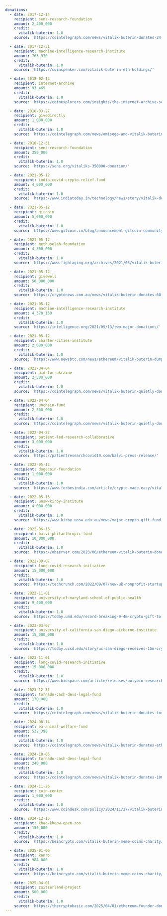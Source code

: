 ```yaml
---
donations:
  - date: 2017-12-14
    recipient: sens-research-foundation
    amount: 2_400_000
    credit:
      vitalik-buterin: 1.0
    source: 'https://cointelegraph.com/news/vitalik-buterin-donates-24-million-in-ether-to-anti-aging-research'

  - date: 2017-12-31
    recipient: machine-intelligence-research-institute
    amount: 763_970
    credit:
      vitalik-buterin: 1.0
    source: 'https://coinspeaker.com/vitalik-buterin-eth-holdings/'

  - date: 2018-02-12
    recipient: internet-archive
    amount: 93_469
    credit:
      vitalik-buterin: 1.0
    source: 'https://coinexplorers.com/insights/the-internet-archive-sees-large-donations-from-vitalik-buterin-7ylg6i'

  - date: 2018-03-27
    recipient: givedirectly
    amount: 1_000_000
    credit:
      vitalik-buterin: 1.0
    source: 'https://cointelegraph.com/news/omisego-and-vitalik-buterin-donate-1-million-in-crypto-to-charity-for-ugandan-refugees'

  - date: 2018-12-31
    recipient: sens-research-foundation
    amount: 350_000
    credit:
      vitalik-buterin: 1.0
    source: 'https://sens.org/vitaliks-350000-donation/'

  - date: 2021-05-12
    recipient: india-covid-crypto-relief-fund
    amount: 4_000_000
    credit:
      vitalik-buterin: 1.0
    source: 'https://www.indiatoday.in/technology/news/story/vitalik-donates-1-billion-worth-shiba-inu-and-ethereum-to-india-covid-19-relief-fund-1802009-2021-05-13'

  - date: 2021-05-12
    recipient: gitcoin
    amount: 5_000_000
    credit:
      vitalik-buterin: 1.0
    source: 'https://www.gitcoin.co/blog/announcement-gitcoin-community-receives-generous-gift-from-vitalik-buterin'

  - date: 2021-05-12
    recipient: methuselah-foundation
    amount: 4_300_000
    credit:
      vitalik-buterin: 1.0
    source: 'https://www.fightaging.org/archives/2021/05/vitalik-buterin-donates-more-than-2-million-to-the-methuselah-foundation/'

  - date: 2021-05-12
    recipient: givewell
    amount: 50_000_000
    credit:
      vitalik-buterin: 1.0
    source: 'https://cryptonews.com.au/news/vitalik-buterin-donates-60-million-to-charity-after-dumping-shiba-inu-90686/'

  - date: 2021-05-12
    recipient: machine-intelligence-research-institute
    amount: 4_378_159
    credit:
      vitalik-buterin: 1.0
    source: 'https://intelligence.org/2021/05/13/two-major-donations/'

  - date: 2021-05-12
    recipient: charter-cities-institute
    amount: 2_080_000
    credit:
      vitalik-buterin: 1.0
    source: 'https://www.newsbtc.com/news/ethereum/vitalik-buterin-dumps-shib-price-tanks/'

  - date: 2022-04-04
    recipient: aid-for-ukraine
    amount: 2_500_000
    credit:
      vitalik-buterin: 1.0
    source: 'https://cointelegraph.com/news/vitalik-buterin-quietly-donates-5m-eth-to-aid-ukraine-as-total-tracked-crypto-donations-reach-133m'

  - date: 2022-04-04
    recipient: unchain-fund
    amount: 2_500_000
    credit:
      vitalik-buterin: 1.0
    source: 'https://cointelegraph.com/news/vitalik-buterin-quietly-donates-5m-eth-to-aid-ukraine-as-total-tracked-crypto-donations-reach-133m'

  - date: 2022-04-22
    recipient: patient-led-research-collaborative
    amount: 3_000_000
    credit:
      vitalik-buterin: 1.0
    source: 'https://patientresearchcovid19.com/balvi-press-release/'

  - date: 2022-05-12
    recipient: dogecoin-foundation
    amount: 1_000_000
    credit:
      vitalik-buterin: 1.0
    source: 'https://www.forbesindia.com/article/crypto-made-easy/vitalik-buterin-donates-1-billion-in-eth-to-dogecoin-foundation/76361/1'

  - date: 2022-05-13
    recipient: unsw-kirby-institute
    amount: 4_000_000
    credit:
      vitalik-buterin: 1.0
    source: 'https://www.kirby.unsw.edu.au/news/major-crypto-gift-fund-kirby-institute-open-source-artificial-intelligence-tool-prevent'

  - date: 2022-06-13
    recipient: balvi-philanthropic-fund
    amount: 10_000_000
    credit:
      vitalik-buterin: 1.0
    source: 'https://observer.com/2023/06/ethereum-vitalik-buterin-donation-crypto-covid/'

  - date: 2022-09-07
    recipient: long-covid-research-initiative
    amount: 15_000_000
    credit:
      vitalik-buterin: 1.0
    source: 'https://techcrunch.com/2022/09/07/new-uk-nonprofit-startup-battles-long-covid-with-the-backing-of-ethereum-co-creator-vitalik-buterin/'

  - date: 2022-11-01
    recipient: university-of-maryland-school-of-public-health
    amount: 9_400_000
    credit:
      vitalik-buterin: 1.0
    source: 'https://today.umd.edu/record-breaking-9-4m-crypto-gift-to-fund-study-of-air-disinfection-to-prevent-future-pademics'

  - date: 2023-03-07
    recipient: university-of-california-san-diego-airborne-institute
    amount: 15_000_000
    credit:
      vitalik-buterin: 1.0
    source: 'https://today.ucsd.edu/story/uc-san-diego-receives-15m-cryptocurrency-donation-largest-for-research-on-airborne-pathogens'

  - date: 2023-11-01
    recipient: long-covid-research-initiative
    amount: 15_000_000
    credit:
      vitalik-buterin: 1.0
    source: 'https://www.biospace.com/article/releases/polybio-research-foundation-receives-15m-for-extended-long-covid-research-and-clinical-trials/'

  - date: 2023-12-31
    recipient: tornado-cash-devs-legal-fund
    amount: 170_000
    credit:
      vitalik-buterin: 1.0
    source: 'https://cointelegraph.com/news/vitalik-buterin-donates-tornado-cash-developers-alexey-pertsev-roman-storm'

  - date: 2024-08-14
    recipient: ea-animal-welfare-fund
    amount: 532_398
    credit:
      vitalik-buterin: 1.0
    source: 'https://cointelegraph.com/news/vitalik-buterin-donates-eth-animal-charity'

  - date: 2024-10-05
    recipient: tornado-cash-devs-legal-fund
    amount: 240_000
    credit:
      vitalik-buterin: 1.0
    source: 'https://cointelegraph.com/news/vitalik-buterin-donates-100-eth-roman-storm-defense-fund'

  - date: 2024-11-26
    recipient: coin-center
    amount: 1_000_000
    credit:
      vitalik-buterin: 1.0
    source: 'https://www.coindesk.com/policy/2024/11/27/vitalik-buterin-donated-1-m-in-ether-to-coin-center-hours-after-tornado-cash-victory/'

  - date: 2024-12-15
    recipient: khao-kheow-open-zoo
    amount: 150_000
    credit:
      vitalik-buterin: 1.0
    source: 'https://beincrypto.com/vitalik-buterin-meme-coins-charity/'

  - date: 2025-01-06
    recipient: kanro
    amount: 984_000
    credit:
      vitalik-buterin: 1.0
    source: 'https://beincrypto.com/vitalik-buterin-meme-coins-charity/'

  - date: 2025-04-01
    recipient: zuitzerland-project
    amount: 500_000
    credit:
      vitalik-buterin: 1.0
    source: 'https://thecryptobasic.com/2025/04/01/ethereum-founder-donates-274-eth-to-swiss-project-zuitzerland/'
---
```

